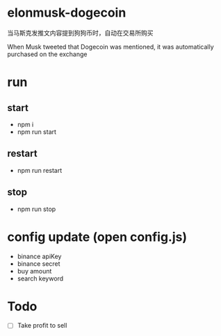 # elonmusk-dogecoin
当马斯克发推文内容提到狗狗币时，自动在交易所购买

When Musk tweeted that Dogecoin was mentioned, it was automatically purchased on the exchange

# run
## start
- npm i
- npm run start

## restart
- npm run restart

## stop
- npm run stop

# config update (open config.js)
- binance apiKey
- binance secret
- buy amount
- search keyword

# Todo
- [ ] Take profit to sell
